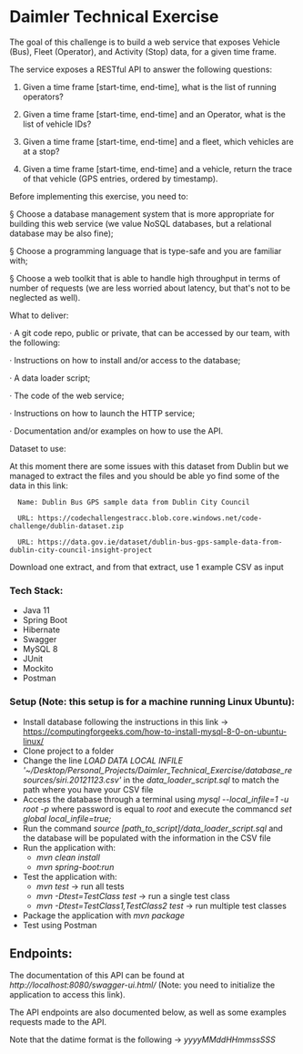 # Daimler Technical Exercise

The goal of this challenge is to build a web service that exposes Vehicle (Bus), Fleet (Operator), and Activity (Stop) data, for a given time frame.

The service exposes a RESTful API to answer the following questions:

1.    Given a time frame [start-time, end-time], what is the list of running operators?

2.    Given a time frame [start-time, end-time] and an Operator, what is the list of vehicle IDs?

3.    Given a time frame [start-time, end-time] and a fleet, which vehicles are at a stop?

4.    Given a time frame [start-time, end-time] and a vehicle, return the trace of that vehicle (GPS entries, ordered by timestamp).

Before implementing this exercise, you need to:

§    Choose a database management system that is more appropriate for building this web service (we value NoSQL databases, but a relational database may be also fine);

§    Choose a programming language that is type-safe and you are familiar with;

§    Choose a web toolkit that is able to handle high throughput in terms of number of requests (we are less worried about latency, but that's not to be neglected as well).

What to deliver:

·         A git code repo, public or private, that can be accessed by our team, with the following:

·         Instructions on how to install and/or access to the database;

·         A data loader script;

·         The code of the web service; 

·         Instructions on how to launch the HTTP service;

·         Documentation and/or examples on how to use the API.

Dataset to use:

At this moment there are some issues with this dataset from Dublin but we managed to extract the files and you should be able yo find some of the data in this link:

      Name: Dublin Bus GPS sample data from Dublin City Council  

      URL: https://codechallengestracc.blob.core.windows.net/code-challenge/dublin-dataset.zip

      URL: https://data.gov.ie/dataset/dublin-bus-gps-sample-data-from-dublin-city-council-insight-project

 
Download one extract, and from that extract, use 1 example CSV as input



### Tech Stack:

- Java 11
- Spring Boot
- Hibernate
- Swagger
- MySQL 8
- JUnit
- Mockito
- Postman

### Setup (Note: this setup is for a machine running Linux Ubuntu):

- Install database following the instructions in this link -> https://computingforgeeks.com/how-to-install-mysql-8-0-on-ubuntu-linux/
- Clone project to a folder
- Change the line _LOAD DATA LOCAL INFILE '~/Desktop/Personal_Projects/Daimler_Technical_Exercise/database_resources/siri.20121123.csv'_ in the _data_loader_script.sql_ to match the path where you have your CSV file
- Access the database through a terminal using _mysql --local_infile=1 -u root -p_ where password is equal to _root_ and execute the commancd _set global local_infile=true;_ 
- Run the command _source [path_to_script]/data_loader_script.sql_ and the database will be populated with the information in the CSV file
- Run the application with:
  - _mvn clean install_
  - _mvn spring-boot:run_
- Test the application with:
  - _mvn test_ -> run all tests
  - _mvn -Dtest=TestClass test_ -> run a single test class
  - _mvn -Dtest=TestClass1,TestClass2 test_ -> run multiple test classes
- Package the application with _mvn package_
- Test using Postman


## Endpoints:

The documentation of this API can be found at _http://localhost:8080/swagger-ui.html/_ (Note: you need to initialize the application to access this link).

The API endpoints are also documented below, as well as some examples requests made to the API.

Note that the datime format is the following -> _yyyyMMddHHmmssSSS_
